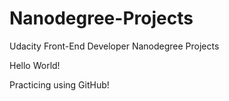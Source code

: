 # Nanodegree-Projects
Udacity Front-End Developer Nanodegree Projects

Hello World!

Practicing using GitHub!
